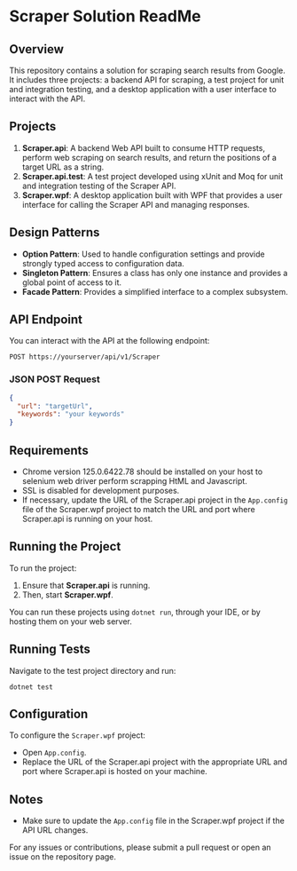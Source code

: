 # Scraper Solution ReadMe

## Overview
This repository contains a solution for scraping search results from Google. It includes three projects: a backend API for scraping, a test project for unit and integration testing, and a desktop application with a user interface to interact with the API.

## Projects
1. **Scraper.api**: A backend Web API built to consume HTTP requests, perform web scraping on search results, and return the positions of a target URL as a string.
2. **Scraper.api.test**: A test project developed using xUnit and Moq for unit and integration testing of the Scraper API.
3. **Scraper.wpf**: A desktop application built with WPF that provides a user interface for calling the Scraper API and managing responses.

## Design Patterns
- **Option Pattern**: Used to handle configuration settings and provide strongly typed access to configuration data.
- **Singleton Pattern**: Ensures a class has only one instance and provides a global point of access to it.
- **Facade Pattern**: Provides a simplified interface to a complex subsystem.

## API Endpoint
You can interact with the API at the following endpoint:
```
POST https://yourserver/api/v1/Scraper
```

### JSON POST Request
```json
{
  "url": "targetUrl",
  "keywords": "your keywords"
}
```

## Requirements
- Chrome version 125.0.6422.78 should be installed on your host to selenium web driver perform scrapping HtML and Javascript.
- SSL is disabled for development purposes.
- If necessary, update the URL of the Scraper.api project in the `App.config` file of the Scraper.wpf project to match the URL and port where Scraper.api is running on your host.

## Running the Project
To run the project:
1. Ensure that **Scraper.api** is running.
2. Then, start **Scraper.wpf**.

You can run these projects using `dotnet run`, through your IDE, or by hosting them on your web server.

## Running Tests
Navigate to the test project directory and run:
```
dotnet test
```

## Configuration
To configure the `Scraper.wpf` project:
- Open `App.config`.
- Replace the URL of the Scraper.api project with the appropriate URL and port where Scraper.api is hosted on your machine.

## Notes
- Make sure to update the `App.config` file in the Scraper.wpf project if the API URL changes.

For any issues or contributions, please submit a pull request or open an issue on the repository page.

